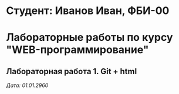 # Студент: Иванов Иван, ФБИ-00

# Лабораторные работы по курсу "WEB-программирование"

## Лабораторная работа 1. Git + html

*Дата: 01.01.2960*

